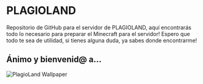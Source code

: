 # PLAGIOLAND
Repositorio de GitHub para el servidor de PLAGIOLAND, aquí encontrarás todo lo necesario para preparar el Minecraft para el servidor!
Espero que todo te sea de utilidad, si tienes alguna duda, ya sabes donde encontrarme!

## Ánimo y bienvenid@ a...

![PlagioLand Wallpaper](https://user-images.githubusercontent.com/91057639/179546211-3a661e1a-76c4-4137-950a-fcf5383d4381.png)
